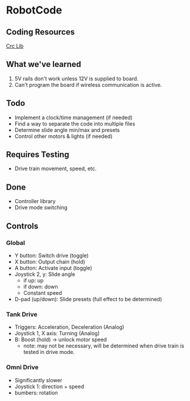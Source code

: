 # RobotCode

## Coding Resources

[Crc Lib](https://robocrc.atlassian.net/wiki/spaces/AR/pages/637567103/English+Section+-+Intro+Page)

## What we've learned

1. 5V rails don't work unless 12V is supplied to board.
2. Can't program the board if wireless communication is active.


## Todo

- Implement a clock/time management (if needed)
- Find a way to separate the code into multiple files
- Determine slide angle min/max and presets
- Control other motors & lights (if needed)

## Requires Testing

- Drive train movement, speed, etc.

## Done

- Controller library
- Drive mode switching


## Controls

### Global

- Y button: Switch drive (toggle)
- X button: Output chain (hold)
- A button: Activate input (toggle)
- Joystick 2, y: Slide angle
  - if up: up
  - if down: down
  - Constant speed
- D-pad (up/down): Slide presets (full effect to be determined)

### Tank Drive

- Triggers: Acceleration, Deceleration (Analog)
- Joystick 1, X axis: Turning (Analog)
- B: Boost (hold) -> unlock motor speed
  - note: may not be necessary, will be determined when drive train is tested in drive mode.

### Omni Drive

- Significantly slower
- Joystick 1: direction + speed
- bumbers: rotation
